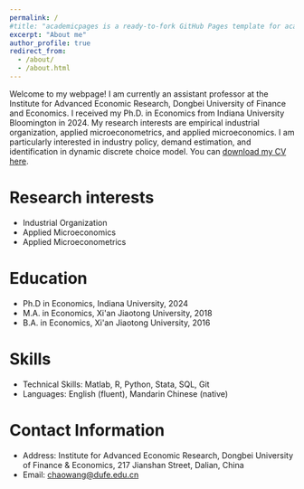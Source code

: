 ```yaml
---
permalink: /
#title: "academicpages is a ready-to-fork GitHub Pages template for academic personal websites"
excerpt: "About me"
author_profile: true
redirect_from: 
  - /about/
  - /about.html
---
```


Welcome to my webpage! I am currently an assistant professor at the Institute for Advanced Economic Research, Dongbei University of Finance and Economics. I received my Ph.D. in Economics from Indiana University Bloomington in 2024. My research interests are empirical industrial organization, applied microeconometrics, and applied microeconomics. I am particularly interested in industry policy, demand estimation, and identification in dynamic discrete choice model. You can [download my CV here](/files/Chao_Wang_CV_2024.pdf).

Research interests
======
* Industrial Organization
* Applied Microeconomics
* Applied Microeconometrics

Education
======
* Ph.D in Economics, Indiana University, 2024
* M.A. in Economics, Xi'an Jiaotong University, 2018
* B.A. in Economics, Xi'an Jiaotong University, 2016

Skills
======
* Technical Skills: Matlab, R, Python, Stata, SQL, Git
* Languages: English (fluent), Mandarin Chinese (native)

Contact Information
======
* Address: Institute for Advanced Economic Research, Dongbei University of Finance & Economics, 217 Jianshan Street, Dalian, China
* Email: [chaowang@dufe.edu.cn](mailto:chaowang@dufe.edu.cn)